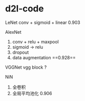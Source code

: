 # d2l-code

LeNet
conv + sigmoid + linear
0.903

AlexNet
1. conv + relu + maxpool
2. sigmoid -> relu
3. dropout
4. data augmentation
==0.928==

VGGNet
vgg block
?

NiN
1. 全卷积
2. 全局平均池化
0.906
